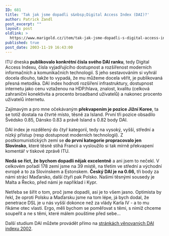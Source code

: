 ```yaml
---
ID: 681
title: 'Tak jak jsme dopadli s&nbsp;Digital Access Index (DAI)?'
author: Patrick Zandl
post_excerpt: ""
layout: post
oldlink: >
  https://www.marigold.cz/item/tak-jak-jsme-dopadli-s-digital-access-index-dai
published: true
post_date: 2003-11-19 16:43:00
---
```

<p>
ITU dneska <STRONG>publikovalo konkrétní čísla svého DAI ranku</STRONG>, tedy Digital Access Indexu, čísla vyjadřujícího dostupnost a rozšířenost moderních informačních a komunikačních technologií. S jeho sestavováním si vyhrál docela dlouho, takže to vypadá, že mu můžeme docela věřit, je publikovaná přesná metodika. DAI index hodnotí rozšíření infrastruktury, dostupnost internetu jako cenu vztaženou na HDP/hlava, znalost, kvalitu (celková zahraniční konektivita a procento broadband uživatelů) a nakonec procento uživatelů internetu. </p>

<p>
Zajímavým a pro mne očekávaným <STRONG>překvapením je pozice Jižní Koree</STRONG>, ta se totiž dostala na čtvrté místo, těsně za Island. První tři pozice obsadilo Švédsko 0.85, Dánsko 0.83 a právě Island s 0.82 body DAI. </p>

<p>
DAI index je rozdělený do čtyř kategorií, tedy na vysoký, vyšší, střední a nízký přístup (resp dostupnost moderních technologií). Z postkomunistických zemí se <STRONG>do první kategorie propracovalo jen Slovinsko</STRONG>, které těsně stíhá Francii a vysloužilo si tak mírně překvapení komentář v tiskové zprávě ITU. </p>

<p>
<STRONG>Nedá se říct, že bychom dopadli nějak excelentně</STRONG> a ani jsem to nečekl. V celkovém pořadí 178 zemí jsme na 39 místě, na třetím ve střední a východní evropě a to za Slovinskem a Estonskem. <STRONG>Český DAI je na 0.66,</STRONG> tři body za námi strácí Maďarsko, další čtyři pak Polsko. Našimi těsnými sousedy je Malta a Řecko, před námi je například i Kypr. </p>

<p>
Netřeba se šířit o tom, proč jsme dopadli, asi je to všem jasno. Optimista by řekl, že oproti Polsku a Maďarsku jsme na tom lépe, já bych dodal, že penetrace DSL je u nás vyšší dokonce než za vlády Karla IV - a to mu říkáme otec vlasti. Ergo, měli bychom se poměřovat s těmi, s nimiž chceme soupeřit a ne s těmi, které málem pouštíme před sebe...</p>

<p>
Další studium DAI můžete provádět přímo na <A href="http://www.itu.int/newsroom/press_releases/2003/30.html" target=_blank>stránkách věnovaných DAI indexu 2002</A>. </p>
